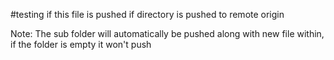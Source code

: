 #testing if this file is pushed if directory is pushed to remote origin

Note: The sub folder will automatically be pushed along with new file within, if the folder is empty it won't push